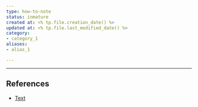 ```yaml
---
type: how-to-note
status: inmature
created at: <% tp.file.creation_date() %>
updated at: <% tp.file.last_modified_date() %>
category:
- category_1
aliases: 
- alias_1

---
```



---
## References

 - [Text](no-reference)

